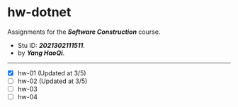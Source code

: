 # hw-dotnet
Assignments for the ***Software Construction*** course. 
- Stu ID: ***2021302111511***. 
- by ***Yang HaoQi***.
---
- [x] hw-01 (Updated at 3/5)
- [ ] hw-02 (Updated at 3/5)
- [ ] hw-03
- [ ] hw-04
